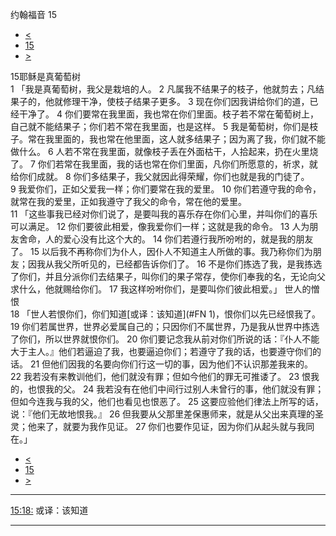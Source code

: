 ﻿





 约翰福音 15




* [<](bible/JHN14.md)
* [15](bible/JHN.md)
* [>](bible/JHN16.md)



 
15耶稣是真葡萄树  
1 「我是真葡萄树，我父是栽培的人。 
2 凡属我不结果子的枝子，他就剪去；凡结果子的，他就修理干净，使枝子结果子更多。 
3 现在你们因我讲给你们的道，已经干净了。 
4 你们要常在我里面，我也常在你们里面。枝子若不常在葡萄树上，自己就不能结果子；你们若不常在我里面，也是这样。 
5 我是葡萄树，你们是枝子。常在我里面的，我也常在他里面，这人就多结果子；因为离了我，你们就不能做什么。 
6 人若不常在我里面，就像枝子丢在外面枯干，人拾起来，扔在火里烧了。 
7 你们若常在我里面，我的话也常在你们里面，凡你们所愿意的，祈求，就给你们成就。 
8 你们多结果子，我父就因此得荣耀，你们也就是我的门徒了。 
9 我爱你们，正如父爱我一样；你们要常在我的爱里。 
10 你们若遵守我的命令，就常在我的爱里，正如我遵守了我父的命令，常在他的爱里。  
11 「这些事我已经对你们说了，是要叫我的喜乐存在你们心里，并叫你们的喜乐可以满足。 
12 你们要彼此相爱，像我爱你们一样；这就是我的命令。 
13 人为朋友舍命，人的爱心没有比这个大的。 
14 你们若遵行我所吩咐的，就是我的朋友了。 
15 以后我不再称你们为仆人，因仆人不知道主人所做的事。我乃称你们为朋友；因我从我父所听见的，已经都告诉你们了。 
16 不是你们拣选了我，是我拣选了你们，并且分派你们去结果子，叫你们的果子常存，使你们奉我的名，无论向父求什么，他就赐给你们。 
17 我这样吩咐你们，是要叫你们彼此相爱。」 世人的憎恨  
18 「世人若恨你们，你们知道[或译：该知道](#FN
1)，恨你们以先已经恨我了。 
19 你们若属世界，世界必爱属自己的；只因你们不属世界，乃是我从世界中拣选了你们，所以世界就恨你们。 
20 你们要记念我从前对你们所说的话：『仆人不能大于主人。』他们若逼迫了我，也要逼迫你们；若遵守了我的话，也要遵守你们的话。 
21 但他们因我的名要向你们行这一切的事，因为他们不认识那差我来的。 
22 我若没有来教训他们，他们就没有罪；但如今他们的罪无可推诿了。 
23 恨我的，也恨我的父。 
24 我若没有在他们中间行过别人未曾行的事，他们就没有罪；但如今连我与我的父，他们也看见也恨恶了。 
25 这要应验他们律法上所写的话，说：『他们无故地恨我。』 
26 但我要从父那里差保惠师来，就是从父出来真理的圣灵；他来了，就要为我作见证。 
27 你们也要作见证，因为你们从起头就与我同在。」 
* [<](bible/JHN14.md)
* [15](bible/JHN.md)
* [>](bible/JHN16.md)





---


[15:18:](#V18)
或译：该知道




---









